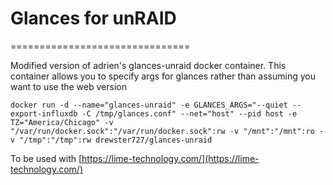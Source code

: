 # Glances for unRAID
===============================

Modified version of adrien's glances-unraid docker container. This container allows you to specify args for glances rather than assuming you want to use the web version

```
docker run -d --name="glances-unraid" -e GLANCES_ARGS="--quiet --export-influxdb -C /tmp/glances.conf" --net="host" --pid host -e TZ="America/Chicago" -v "/var/run/docker.sock":"/var/run/docker.sock":rw -v "/mnt":"/mnt":ro -v "/tmp":"/tmp":rw drewster727/glances-unraid
```

To be used with [https://lime-technology.com/](https://lime-technology.com/)
